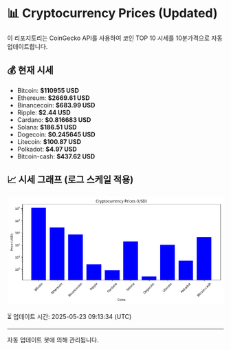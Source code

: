 
# 📊 Cryptocurrency Prices (Updated)

이 리포지토리는 CoinGecko API를 사용하여 코인 TOP 10 시세를 10분가격으로 자동 업데이트합니다.

## 💰 현재 시세
- Bitcoin: **$110955 USD**
- Ethereum: **$2669.61 USD**
- Binancecoin: **$683.99 USD**
- Ripple: **$2.44 USD**
- Cardano: **$0.816683 USD**
- Solana: **$186.51 USD**
- Dogecoin: **$0.245645 USD**
- Litecoin: **$100.87 USD**
- Polkadot: **$4.97 USD**
- Bitcoin-cash: **$437.62 USD**

## 📈 시세 그래프 (로그 스케일 적용)
![Crypto Prices](crypto_prices.png)

⏳ 업데이트 시간: 2025-05-23 09:13:34 (UTC)

---
자동 업데이트 봇에 의해 관리됩니다.
